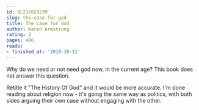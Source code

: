 ```yaml
---
id: OL23202923M
slug: the-case-for-god
title: The case for God
author: Karen Armstrong
rating: 2
pages: 406
reads:
- finished_at: '2010-10-11'
---
```

Why do we need or not need god now, in the current age? This book does not answer this question.

Retitle it "The History Of God" and it would be more accurate. I'm done reading about religion now - it's going the same way as politics, with both sides arguing their own case without engaging with the other.
